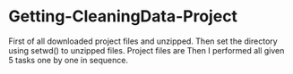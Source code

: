 # Getting-CleaningData-Project
First of all downloaded project files and unzipped. Then set the directory using setwd() to unzipped files.
Project files are 
Then I performed all given 5 tasks one by one in sequence.
